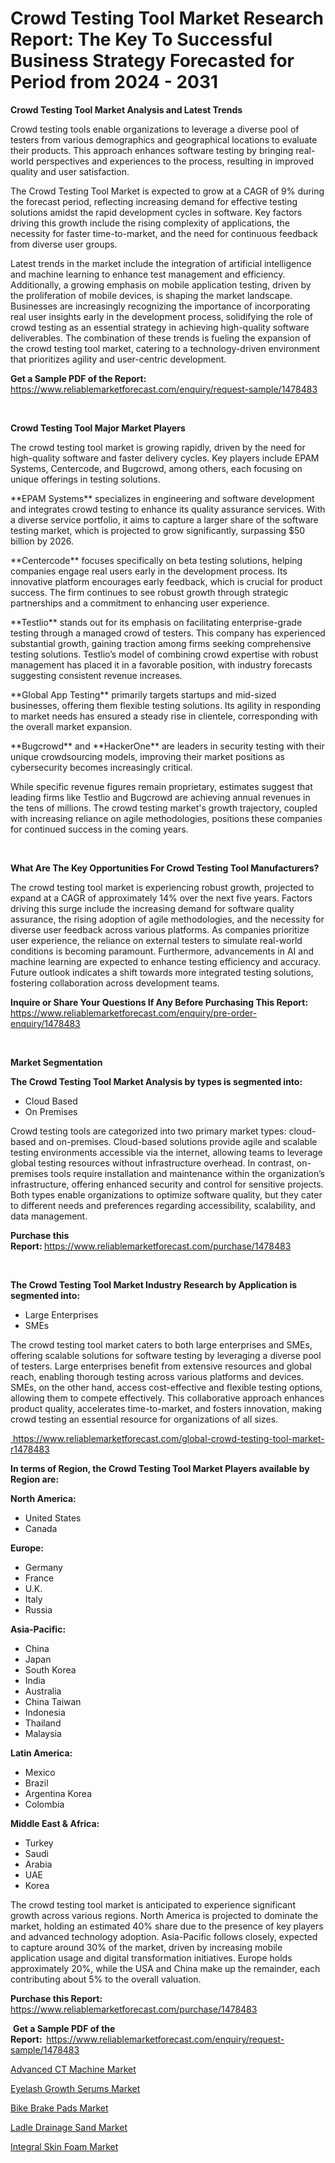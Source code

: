 <p><h1>Crowd Testing Tool Market Research Report: The Key To Successful Business Strategy Forecasted for Period from 2024 - 2031</h1></p><p><strong>Crowd Testing Tool Market Analysis and Latest Trends</strong></p>
<p><p>Crowd testing tools enable organizations to leverage a diverse pool of testers from various demographics and geographical locations to evaluate their products. This approach enhances software testing by bringing real-world perspectives and experiences to the process, resulting in improved quality and user satisfaction. </p><p>The Crowd Testing Tool Market is expected to grow at a CAGR of 9% during the forecast period, reflecting increasing demand for effective testing solutions amidst the rapid development cycles in software. Key factors driving this growth include the rising complexity of applications, the necessity for faster time-to-market, and the need for continuous feedback from diverse user groups. </p><p>Latest trends in the market include the integration of artificial intelligence and machine learning to enhance test management and efficiency. Additionally, a growing emphasis on mobile application testing, driven by the proliferation of mobile devices, is shaping the market landscape. Businesses are increasingly recognizing the importance of incorporating real user insights early in the development process, solidifying the role of crowd testing as an essential strategy in achieving high-quality software deliverables. The combination of these trends is fueling the expansion of the crowd testing tool market, catering to a technology-driven environment that prioritizes agility and user-centric development.</p></p>
<p><strong>Get a Sample PDF of the Report:&nbsp;</strong> <a href="https://www.reliablemarketforecast.com/enquiry/request-sample/1478483?utm_campaign=1080&utm_medium=2&utm_source=Github&utm_content=ia&utm_term=28092024&utm_id=crowd-testing-tool">https://www.reliablemarketforecast.com/enquiry/request-sample/1478483</a></p>
<p>&nbsp;</p>
<p><strong>Crowd Testing Tool Major Market Players</strong></p>
<p><p>The crowd testing tool market is growing rapidly, driven by the need for high-quality software and faster delivery cycles. Key players include EPAM Systems, Centercode, and Bugcrowd, among others, each focusing on unique offerings in testing solutions.</p><p>**EPAM Systems** specializes in engineering and software development and integrates crowd testing to enhance its quality assurance services. With a diverse service portfolio, it aims to capture a larger share of the software testing market, which is projected to grow significantly, surpassing $50 billion by 2026. </p><p>**Centercode** focuses specifically on beta testing solutions, helping companies engage real users early in the development process. Its innovative platform encourages early feedback, which is crucial for product success. The firm continues to see robust growth through strategic partnerships and a commitment to enhancing user experience.</p><p>**Testlio** stands out for its emphasis on facilitating enterprise-grade testing through a managed crowd of testers. This company has experienced substantial growth, gaining traction among firms seeking comprehensive testing solutions. Testlio’s model of combining crowd expertise with robust management has placed it in a favorable position, with industry forecasts suggesting consistent revenue increases.</p><p>**Global App Testing** primarily targets startups and mid-sized businesses, offering them flexible testing solutions. Its agility in responding to market needs has ensured a steady rise in clientele, corresponding with the overall market expansion.</p><p>**Bugcrowd** and **HackerOne** are leaders in security testing with their unique crowdsourcing models, improving their market positions as cybersecurity becomes increasingly critical.</p><p>While specific revenue figures remain proprietary, estimates suggest that leading firms like Testlio and Bugcrowd are achieving annual revenues in the tens of millions. The crowd testing market's growth trajectory, coupled with increasing reliance on agile methodologies, positions these companies for continued success in the coming years.</p></p>
<p>&nbsp;</p>
<p><strong>What Are The Key Opportunities For Crowd Testing Tool Manufacturers?</strong></p>
<p><p>The crowd testing tool market is experiencing robust growth, projected to expand at a CAGR of approximately 14% over the next five years. Factors driving this surge include the increasing demand for software quality assurance, the rising adoption of agile methodologies, and the necessity for diverse user feedback across various platforms. As companies prioritize user experience, the reliance on external testers to simulate real-world conditions is becoming paramount. Furthermore, advancements in AI and machine learning are expected to enhance testing efficiency and accuracy. Future outlook indicates a shift towards more integrated testing solutions, fostering collaboration across development teams.</p></p>
<p><strong>Inquire or Share Your Questions If Any Before Purchasing This Report:</strong> <a href="https://www.reliablemarketforecast.com/enquiry/pre-order-enquiry/1478483?utm_campaign=1080&utm_medium=2&utm_source=Github&utm_content=ia&utm_term=28092024&utm_id=crowd-testing-tool">https://www.reliablemarketforecast.com/enquiry/pre-order-enquiry/1478483</a></p>
<p>&nbsp;</p>
<p><strong>Market Segmentation</strong></p>
<p><strong>The Crowd Testing Tool Market Analysis by types is segmented into:</strong></p>
<p><ul><li>Cloud Based</li><li>On Premises</li></ul></p>
<p><p>Crowd testing tools are categorized into two primary market types: cloud-based and on-premises. Cloud-based solutions provide agile and scalable testing environments accessible via the internet, allowing teams to leverage global testing resources without infrastructure overhead. In contrast, on-premises tools require installation and maintenance within the organization’s infrastructure, offering enhanced security and control for sensitive projects. Both types enable organizations to optimize software quality, but they cater to different needs and preferences regarding accessibility, scalability, and data management.</p></p>
<p><strong>Purchase this Report:&nbsp;</strong><a href="https://www.reliablemarketforecast.com/purchase/1478483?utm_campaign=1080&utm_medium=2&utm_source=Github&utm_content=ia&utm_term=28092024&utm_id=crowd-testing-tool">https://www.reliablemarketforecast.com/purchase/1478483</a></p>
<p>&nbsp;</p>
<p><strong>The Crowd Testing Tool Market Industry Research by Application is segmented into:</strong></p>
<p><ul><li>Large Enterprises</li><li>SMEs</li></ul></p>
<p><p>The crowd testing tool market caters to both large enterprises and SMEs, offering scalable solutions for software testing by leveraging a diverse pool of testers. Large enterprises benefit from extensive resources and global reach, enabling thorough testing across various platforms and devices. SMEs, on the other hand, access cost-effective and flexible testing options, allowing them to compete effectively. This collaborative approach enhances product quality, accelerates time-to-market, and fosters innovation, making crowd testing an essential resource for organizations of all sizes.</p></p>
<p><a href="https://www.reliablemarketforecast.com/global-crowd-testing-tool-market-r1478483?utm_campaign=1080&utm_medium=2&utm_source=Github&utm_content=ia&utm_term=28092024&utm_id=crowd-testing-tool">&nbsp;https://www.reliablemarketforecast.com/global-crowd-testing-tool-market-r1478483</a></p>
<p><strong>In terms of Region, the Crowd Testing Tool Market Players available by Region are:</strong></p>
<p>
    <p> <strong> North America: </strong>
        <ul>
            <li>United States</li>
            <li>Canada</li>
        </ul>
        </p> 
    <p> <strong> Europe: </strong>
        <ul>
            <li>Germany</li>
            <li>France</li>
            <li>U.K.</li>
            <li>Italy</li>
            <li>Russia</li>
        </ul>
        </p> 
    <p> <strong> Asia-Pacific: </strong>
        <ul>
            <li>China</li>
            <li>Japan</li>
            <li>South Korea</li>
            <li>India</li>
            <li>Australia</li>
            <li>China Taiwan</li>
            <li>Indonesia</li>
            <li>Thailand</li>
            <li>Malaysia</li>
        </ul>
        </p> 
    <p> <strong> Latin America: </strong>
        <ul>
            <li>Mexico</li>
            <li>Brazil</li>
            <li>Argentina Korea</li>
            <li>Colombia</li>
        </ul>
        </p> 
    <p> <strong> Middle East & Africa: </strong>
        <ul>
            <li>Turkey</li>
            <li>Saudi</li>
            <li>Arabia</li>
            <li>UAE</li>
            <li>Korea</li>
        </ul>
    </p>
    </p>
<p><p>The crowd testing tool market is anticipated to experience significant growth across various regions. North America is projected to dominate the market, holding an estimated 40% share due to the presence of key players and advanced technology adoption. Asia-Pacific follows closely, expected to capture around 30% of the market, driven by increasing mobile application usage and digital transformation initiatives. Europe holds approximately 20%, while the USA and China make up the remainder, each contributing about 5% to the overall valuation.</p></p>
<p><strong>Purchase this Report: </strong><a href="https://www.reliablemarketforecast.com/purchase/1478483?utm_campaign=1080&utm_medium=2&utm_source=Github&utm_content=ia&utm_term=28092024&utm_id=crowd-testing-tool">https://www.reliablemarketforecast.com/purchase/1478483</a></p>
<p>&nbsp;<strong>Get a Sample PDF of the Report:&nbsp;&nbsp;</strong><a href="https://www.reliablemarketforecast.com/enquiry/request-sample/1478483?utm_campaign=1080&utm_medium=2&utm_source=Github&utm_content=ia&utm_term=28092024&utm_id=crowd-testing-tool">https://www.reliablemarketforecast.com/enquiry/request-sample/1478483</a></p>
<p><strong></strong></p>
<p><p><a href="https://issuu.com/reportprime-2/docs/advanced-ct-machine-market-size-203_be7f9740a1a4d3?utm_campaign=1080&utm_medium=2&utm_source=Github&utm_content=ia&utm_term=28092024&utm_id=crowd-testing-tool">Advanced CT Machine Market</a></p><p><a href="https://issuu.com/reportprime-2/docs/eyelash-growth-serums-market-size-2_114d93bd00119a?utm_campaign=1080&utm_medium=2&utm_source=Github&utm_content=ia&utm_term=28092024&utm_id=crowd-testing-tool">Eyelash Growth Serums Market</a></p><p><a href="https://www.linkedin.com/pulse/future-trajectory-bike-brake-pads-market-emerging-trends-0bnrf?utm_campaign=1080&utm_medium=2&utm_source=Github&utm_content=ia&utm_term=28092024&utm_id=crowd-testing-tool">Bike Brake Pads Market</a></p><p><a href="https://github.com/ElviraDur475/Market-Research-Report-List-1/blob/main/ladle-drainage-sand-market.md?utm_campaign=1080&utm_medium=2&utm_source=Github&utm_content=ia&utm_term=28092024&utm_id=crowd-testing-tool">Ladle Drainage Sand Market</a></p><p><a href="https://www.linkedin.com/pulse/booming-integral-skin-foam-market-sector-analysis-growth-515nf?utm_campaign=1080&utm_medium=2&utm_source=Github&utm_content=ia&utm_term=28092024&utm_id=crowd-testing-tool">Integral Skin Foam Market</a></p></p>